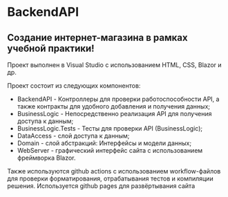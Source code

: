# BackendAPI

## Создание интернет-магазина в рамках учебной практики!

Проект выполнен в Visual Studio с использованием HTML, CSS, Blazor и др.

Проект состоит из следующих компонентов:

+ BackendAPI - Контроллеры для проверки работоспособности API, а также контракты для удобного добавления и получения данных;
+ BusinessLogic - Непосредственно реализация API для получения доступа к данным;
+ BusinessLogic.Tests - Тесты для проверки API (BusinessLogic);
+ DataAccess - слой доступа к данным;
+ Domain - слой абстракций: Интерфейсы и модели данных;
+ WebServer - графический интерфейс сайта с использованием фреймворка Blazor.

Также используются github actions с использованием workflow-файлов для проверки форматирования, отрабатывания тестов и компиляции решения.
Используется github pages для развёртывания сайта

